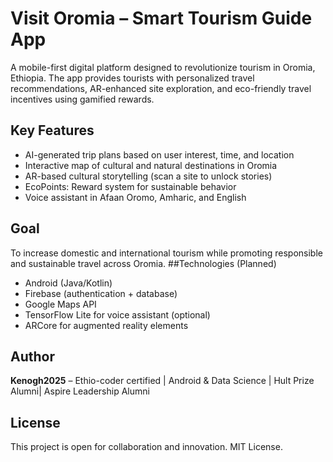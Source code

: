 # Visit Oromia – Smart Tourism Guide App
A mobile-first digital platform designed to revolutionize tourism in Oromia, Ethiopia. The app provides tourists with personalized travel recommendations, AR-enhanced site exploration, and eco-friendly travel incentives using gamified rewards.
## Key Features
- AI-generated trip plans based on user interest, time, and location
- Interactive map of cultural and natural destinations in Oromia
- AR-based cultural storytelling (scan a site to unlock stories)
- EcoPoints: Reward system for sustainable behavior
- Voice assistant in Afaan Oromo, Amharic, and English
## Goal
To increase domestic and international tourism while promoting responsible and sustainable travel across Oromia.
##Technologies (Planned)
- Android (Java/Kotlin)
- Firebase (authentication + database)
- Google Maps API
- TensorFlow Lite for voice assistant (optional)
- ARCore for augmented reality elements
## Author
**Kenogh2025** – Ethio-coder certified | Android & Data Science | Hult Prize Alumni| Aspire Leadership Alumni
## License
This project is open for collaboration and innovation. MIT License.
